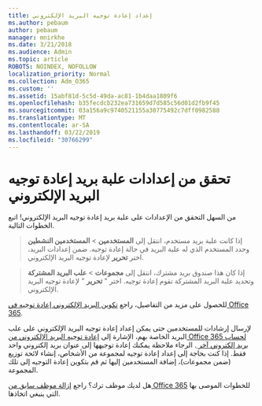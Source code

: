 ```yaml
---
title: إعداد إعادة توجيه البريد الإلكتروني
ms.author: pebaum
author: pebaum
manager: mnirkhe
ms.date: 3/21/2018
ms.audience: Admin
ms.topic: article
ROBOTS: NOINDEX, NOFOLLOW
localization_priority: Normal
ms.collection: Adm_O365
ms.custom: ''
ms.assetid: 15abf81d-5c5d-49da-ac81-1b4daa1809f6
ms.openlocfilehash: b35fecdcb232ea731659d7d585c56d01d2fb9f45
ms.sourcegitcommit: 03a156a9c9740521155a30775492c7dff0982588
ms.translationtype: MT
ms.contentlocale: ar-SA
ms.lasthandoff: 03/22/2019
ms.locfileid: "30766299"
---
```

# <a name="check-the-email-forwarding-settings-for-a-mailbox"></a>تحقق من إعدادات علبة بريد إعادة توجيه البريد الإلكتروني

من السهل التحقق من الإعدادات على علبة بريد إعادة توجيه البريد الإلكتروني! اتبع الخطوات التالية.
  
> إذا كانت علبة بريد مستخدم، انتقل إلى **المستخدمين** \> **المستخدمين النشطين** وحدد المستخدم الذي له علبة البريد في حالة إعادة توجيه. ضمن إعدادات البريد، اختر **تحرير** لإعادة توجيه البريد الإلكتروني. 
    
> إذا كان هذا صندوق بريد مشترك، انتقل إلى **مجموعات** \> **علب البريد المشتركة** وتحديد علبة البريد المشتركة تقوم إعادة توجيه. اختر " **تحرير** " لإعادة توجيه البريد الإلكتروني. 
    
للحصول على مزيد من التفاصيل، راجع [تكوين البريد الإلكتروني إعادة توجيه في Office 365](https://support.office.com/article/Configure-email-forwarding-in-Office-365-ab5eb117-0f22-4fa7-a662-3a6bdb0add74). 
  
لإرسال إرشادات للمستخدمين حتى يمكن إعداد إعادة توجيه البريد الإلكتروني على علب البريد الخاصة بهم، الإشارة إلى [إعادة توجيه البريد الإلكتروني من Office 365 لحساب بريد إلكتروني آخر ](https://support.office.com/article/Forward-email-from-Office-365-to-another-email-account-1ed4ee1e-74f8-4f53-a174-86b748ff6a0e). الرجاء ملاحظة يمكنك إعادة توجيهها إلى عنوان بريد إلكتروني واحد فقط. إذا كنت بحاجة إلى إعداد إعادة توجيه لمجموعة من الأشخاص، إنشاء لائحة توزيع (ضمن مجموعات)، إضافة المستخدمين إليها ثم قم بتكوين إعادة التوجيه إلى تلك المجموعة.
  
هل لديك موظف ترك؟ راجع [إزالة موظف سابق من Office 365](https://support.office.com/article/Remove-a-former-employee-from-Office-365-44d96212-4d90-4027-9aa9-a95eddb367d1.aspx) للخطوات الموصى بها التي ينبغي اتخاذها. 
  

